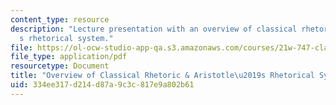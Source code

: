 ```yaml
---
content_type: resource
description: "Lecture presentation with an overview of classical rhetoric and Aristotle\u2019\
  s rhetorical system."
file: https://ol-ocw-studio-app-qa.s3.amazonaws.com/courses/21w-747-classical-rhetoric-and-modern-political-discourse-fall-2009/334ee317d214d87a9c3c817e9a802b61_MIT21W_747_01F09_lec03.pdf
file_type: application/pdf
resourcetype: Document
title: "Overview of Classical Rhetoric & Aristotle\u2019s Rhetorical System"
uid: 334ee317-d214-d87a-9c3c-817e9a802b61
---
```

